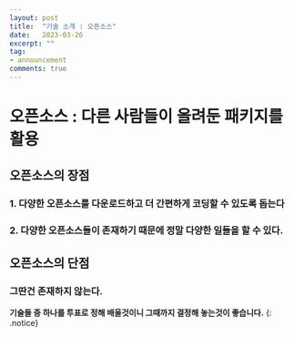 ```yaml
---
layout: post
title:  "기술 소개 : 오픈소스"
date:   2023-03-26
excerpt: ""
tag:
- announcement
comments: true
---
```


# 오픈소스 : 다른 사람들이 올려둔 패키지를 활용

## 오픈소스의 장점
### 1. 다양한 오픈소스를 다운로드하고 더 간편하게 코딩할 수 있도록 돕는다
### 2. 다양한 오픈소스들이 존재하기 때문에 정말 다양한 일들을 할 수 있다.

## 오픈소스의 단점
### 그딴건 존재하지 않는다.

**기술들 중 하나를 투표로 정해 배울것이니 그때까지 결정해 놓는것이 좋습니다.**
{: .notice}
